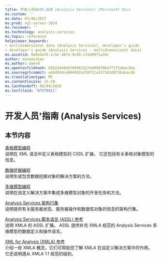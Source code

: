 ```yaml
---
title: 开发人员&#39;指南 (Analysis Services) |Microsoft Docs
ms.custom: ''
ms.date: 03/06/2017
ms.prod: sql-server-2014
ms.reviewer: ''
ms.technology: analysis-services
ms.topic: reference
helpviewer_keywords:
- multidimensional data [Analysis Services], developer's guide
- developer's guide [Analysis Services - multidimensional data]
ms.assetid: 0a6eda76-1c5e-487e-9c8b-1feb09f1a34c
author: minewiskan
ms.author: owend
ms.openlocfilehash: b5b22848e6f689615274d958f8b4ff175e8ac5ba
ms.sourcegitcommit: ad4d92dce894592a259721a1571b1d8736abacdb
ms.translationtype: MT
ms.contentlocale: zh-CN
ms.lasthandoff: 08/04/2020
ms.locfileid: "87579411"
---
```

# <a name="developer39s-guide-analysis-services"></a>开发人员&#39;指南 (Analysis Services) 
    
## <a name="in-this-section"></a>本节内容  
 [表格模型编程](tabular-model-programming-compatibility-levels-1050-1103/tabular-model-programming-for-compatibility-levels-1050-through-1103.md)  
 说明在 XML 语法中定义表格模型的 CSDL 扩展。 它还包括有关表格对象模型的信息。  
  
 [数据挖掘编程](dev-guide/data-mining-programming.md)  
 说明生成包含数据挖掘对象的解决方案的方法。  
  
 [多维模型编程](multidimensional-models/multidimensional-model-programming.md)  
 说明在自定义解决方案中集成多维模型对象的开发任务和方法。  
  
 [Analysis Services 架构行集](https://docs.microsoft.com/bi-reference/schema-rowsets/analysis-services-schema-rowsets)  
 说明提供有关服务器状态、服务器操作和数据库对象的信息的架构行集。  
  
 [Analysis Services 脚本语言 &#40;ASSL&#41; 参考](https://docs.microsoft.com/bi-reference/assl/analysis-services-scripting-language-assl-for-xmla)  
 说明 XMLA 的 ASSL 扩展。 ASSL 提供补充 XMLA 规范的 Analysis Services 多维模型的数据定义和操作语言。  
  
 [XML for Analysis (XMLA) 参考](https://docs.microsoft.com/bi-reference/xmla/xml-for-analysis-xmla-reference)  
 介绍一些 XMLA 概念，它们可帮助您了解 XMLA 在自定义解决方案中的作用。 它还说明遵从 XMLA 1.1 规范的级别。  
  
  
